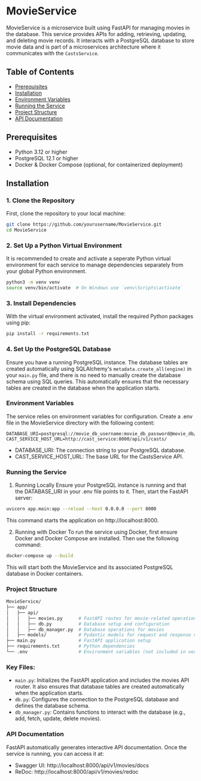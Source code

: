 # MovieService

MovieService is a microservice built using FastAPI for managing movies in the database. This service provides APIs for adding, retrieving, updating, and deleting movie records. It interacts with a PostgreSQL database to store movie data and is part of a microservices architecture where it communicates with the `CastsService`.

## Table of Contents

- [Prerequisites](#prerequisites)
- [Installation](#installation)
- [Environment Variables](#environment-variables)
- [Running the Service](#running-the-service)
- [Project Structure](#project-structure)
- [API Documentation](#api-documentation)

## Prerequisites

- Python 3.12 or higher
- PostgreSQL 12.1 or higher
- Docker & Docker Compose (optional, for containerized deployment)

## Installation

### 1. Clone the Repository

First, clone the repository to your local machine:

```bash
git clone https://github.com/yourusername/MovieService.git
cd MovieService
````

### 2. Set Up a Python Virtual Environment
It is recommended to create and activate a seperate Python virtual environment for each service to manage dependencies separately from your global Python environment.

```bash
python3 -m venv venv
source venv/bin/activate  # On Windows use `venv\Scripts\activate`
```

### 3. Install Dependencies
With the virtual environment activated, install the required Python packages using pip:

```bash
pip install -r requirements.txt
```

### 4. Set Up the PostgreSQL Database
Ensure you have a running PostgreSQL instance. The database tables are created automatically using SQLAlchemy's `metadata.create_all(engine)` in your `main.py` file, and there is no need to manually create the database schema using SQL queries. This automatically ensures that the necessary tables are created in the database when the application starts.


### Environment Variables
The service relies on environment variables for configuration. Create a .env file in the MovieService directory with the following content:

```plaintext
DATABASE_URI=postgresql://movie_db_username:movie_db_password@movie_db/movie_db_dev
CAST_SERVICE_HOST_URL=http://cast_service:8000/api/v1/casts/
```

- DATABASE_URI: The connection string to your PostgreSQL database.
- CAST_SERVICE_HOST_URL: The base URL for the CastsService API.

### Running the Service
1. Running Locally
Ensure your PostgreSQL instance is running and that the DATABASE_URI in your .env file points to it. Then, start the FastAPI server:

``` bash
uvicorn app.main:app --reload --host 0.0.0.0 --port 8000
```
This command starts the application on http://localhost:8000.

2. Running with Docker
To run the service using Docker, first ensure Docker and Docker Compose are installed. Then use the following command:

```bash
docker-compose up --build
```
This will start both the MovieService and its associated PostgreSQL database in Docker containers.

### Project Structure

```bash
MovieService/
├── app/
│   ├── api/
│   │   ├── movies.py      # FastAPI routes for movie-related operations
│   │   ├── db.py          # Database setup and configuration
│   │   ├── db_manager.py  # Database operations for movies
│   ├── models/            # Pydantic models for request and response validation
├── main.py                # FastAPI application setup
├── requirements.txt       # Python dependencies
└── .env                   # Environment variables (not included in version control)
```

### Key Files:
- `main.py`: Initializes the FastAPI application and includes the movies API router. It also ensures that database tables are created automatically when the application starts.
- `db.py`: Configures the connection to the PostgreSQL database and defines the database schema.
- `db_manager.py`: Contains functions to interact with the database (e.g., add, fetch, update, delete movies).

### API Documentation
FastAPI automatically generates interactive API documentation. Once the service is running, you can access it at:

- Swagger UI: http://localhost:8000/api/v1/movies/docs
- ReDoc: http://localhost:8000/api/v1/movies/redoc